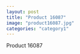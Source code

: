```yaml
---
layout: post
title: "Product 16087"
image: "product16087.jpg"
categories: "category1"
---
```

Product 16087
